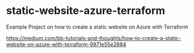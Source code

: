 # static-website-azure-terraform
Example Project on how to create a static website on Azure with Terraform



https://medium.com/bb-tutorials-and-thoughts/how-to-create-a-static-website-on-azure-with-terraform-9971e55e2884

